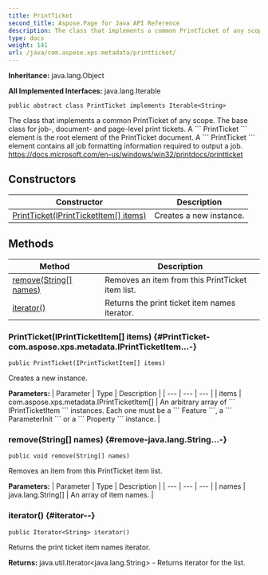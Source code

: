 ```yaml
---
title: PrintTicket
second_title: Aspose.Page for Java API Reference
description: The class that implements a common PrintTicket of any scope.
type: docs
weight: 141
url: /java/com.aspose.xps.metadata/printticket/
---
```

**Inheritance:**
java.lang.Object

**All Implemented Interfaces:**
java.lang.Iterable
```
public abstract class PrintTicket implements Iterable<String>
```

The class that implements a common PrintTicket of any scope. The base class for job-, document- and page-level print tickets. A \`\`\` PrintTicket \`\`\` element is the root element of the PrintTicket document. A \`\`\` PrintTicket \`\`\` element contains all job formatting information required to output a job. https://docs.microsoft.com/en-us/windows/win32/printdocs/printticket
## Constructors

| Constructor | Description |
| --- | --- |
| [PrintTicket(IPrintTicketItem[] items)](#PrintTicket-com.aspose.xps.metadata.IPrintTicketItem...-) | Creates a new instance. |
## Methods

| Method | Description |
| --- | --- |
| [remove(String[] names)](#remove-java.lang.String...-) | Removes an item from this PrintTicket item list. |
| [iterator()](#iterator--) | Returns the print ticket item names iterator. |
### PrintTicket(IPrintTicketItem[] items) {#PrintTicket-com.aspose.xps.metadata.IPrintTicketItem...-}
```
public PrintTicket(IPrintTicketItem[] items)
```


Creates a new instance.

**Parameters:**
| Parameter | Type | Description |
| --- | --- | --- |
| items | com.aspose.xps.metadata.IPrintTicketItem[] | An arbitrary array of \`\`\` IPrintTicketItem \`\`\` instances. Each one must be a \`\`\` Feature \`\`\`, a \`\`\` ParameterInit \`\`\` or a \`\`\` Property \`\`\` instance. |

### remove(String[] names) {#remove-java.lang.String...-}
```
public void remove(String[] names)
```


Removes an item from this PrintTicket item list.

**Parameters:**
| Parameter | Type | Description |
| --- | --- | --- |
| names | java.lang.String[] | An array of item names. |

### iterator() {#iterator--}
```
public Iterator<String> iterator()
```


Returns the print ticket item names iterator.

**Returns:**
java.util.Iterator<java.lang.String> - Returns iterator for the list.
